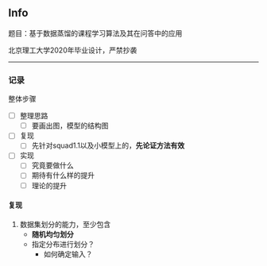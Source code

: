 ## Info

题目：基于数据蒸馏的课程学习算法及其在问答中的应用

北京理工大学2020年毕业设计，严禁抄袭

---

### 记录

整体步骤

- [ ] 整理思路
  - [ ] 要画出图，模型的结构图
- [ ] 复现
  - [ ] 先针对squad1.1以及小模型上的，**先论证方法有效**
- [ ] 实现
  - [ ] 究竟要做什么
  - [ ] 期待有什么样的提升
  - [ ] 理论的提升

#### 复现

1. 数据集划分的能力，至少包含
   - **随机均匀划分**
   - 指定分布进行划分？
     - 如何确定输入？